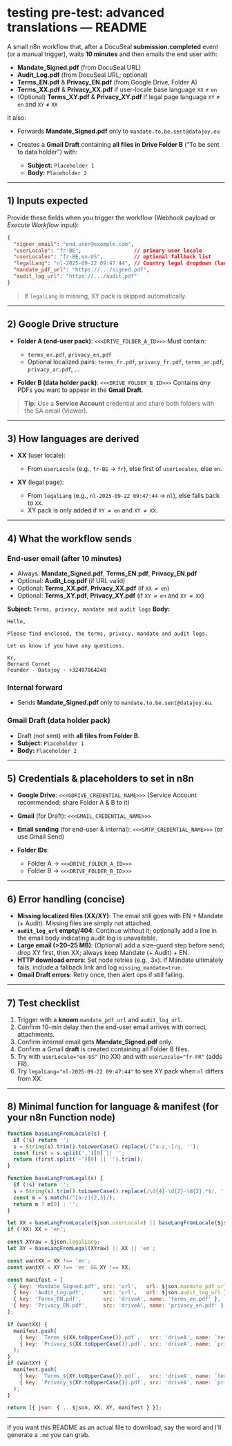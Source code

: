 # testing pre-test: advanced translations — README

A small n8n workflow that, after a DocuSeal **submission.completed** event (or a manual trigger), waits **10 minutes** and then emails the end user with:

* **Mandate\_Signed.pdf** (from DocuSeal URL)
* **Audit\_Log.pdf** (from DocuSeal URL; optional)
* **Terms\_EN.pdf** & **Privacy\_EN.pdf** (from Google Drive, Folder A)
* **Terms\_XX.pdf** & **Privacy\_XX.pdf** if user-locale base language `XX` ≠ `en`
* (Optional) **Terms\_XY.pdf** & **Privacy\_XY.pdf** if legal page language `XY` ≠ `en` and `XY` ≠ `XX`

It also:

* Forwards **Mandate\_Signed.pdf** only to `mandate.to.be.sent@datajoy.eu`
* Creates a **Gmail Draft** containing **all files in Drive Folder B** (“To be sent to data holder”) with:

  * **Subject:** `Placeholder 1`
  * **Body:** `Placeholder 2`

---

## 1) Inputs expected

Provide these fields when you trigger the workflow (Webhook payload or *Execute Workflow* input):

```json
{
  "signer_email": "end.user@example.com",
  "userLocale": "fr-BE",                 // primary user locale
  "userLocales": "fr-BE,en-US",          // optional fallback list
  "legalLang": "nl-2025-09-22 09:47:44", // Country legal dropdown (lang + timestamp)
  "mandate_pdf_url": "https://.../signed.pdf",
  "audit_log_url": "https://.../audit.pdf"
}
```

> If `legalLang` is missing, XY pack is skipped automatically.

---

## 2) Google Drive structure

* **Folder A (end-user pack)**: `<<<DRIVE_FOLDER_A_ID>>>`
  Must contain:

  * `terms_en.pdf`, `privacy_en.pdf`
  * Optional localized pairs: `terms_fr.pdf`, `privacy_fr.pdf`, `terms_ar.pdf`, `privacy_ar.pdf`, …

* **Folder B (data holder pack)**: `<<<DRIVE_FOLDER_B_ID>>>`
  Contains *any* PDFs you want to appear in the **Gmail Draft**.

> **Tip:** Use a **Service Account** credential and share both folders with the SA email (Viewer).

---

## 3) How languages are derived

* **XX** (user locale):

  * From `userLocale` (e.g., `fr-BE` → `fr`), else first of `userLocales`, else `en`.
* **XY** (legal page):

  * From `legalLang` (e.g., `nl-2025-09-22 09:47:44` → `nl`), else falls back to `XX`.
  * XY pack is only added if `XY ≠ en` and `XY ≠ XX`.

---

## 4) What the workflow sends

### End-user email (after 10 minutes)

* Always: **Mandate\_Signed.pdf**, **Terms\_EN.pdf**, **Privacy\_EN.pdf**
* Optional: **Audit\_Log.pdf** (if URL valid)
* Optional: **Terms\_XX.pdf**, **Privacy\_XX.pdf** (if `XX ≠ en`)
* Optional: **Terms\_XY.pdf**, **Privacy\_XY.pdf** (if `XY ≠ en` and `XY ≠ XX`)

**Subject:** `Terms, privacy, mandate and audit logs`
**Body:**

```
Hello,

Please find enclosed, the terms, privacy, mandate and audit logs.

Let us know if you have any questions.

Kr,
Bernard Cornet
Founder - Datajoy - +32497864248
```

### Internal forward

* Sends **Mandate\_Signed.pdf** only to `mandate.to.be.sent@datajoy.eu`.

### Gmail Draft (data holder pack)

* Draft (not sent) with **all files from Folder B**.
* **Subject:** `Placeholder 1`
* **Body:** `Placeholder 2`

---

## 5) Credentials & placeholders to set in n8n

* **Google Drive**: `<<<GDRIVE_CREDENTIAL_NAME>>>`
  (Service Account recommended; share Folder A & B to it)
* **Gmail** (for Draft): `<<<GMAIL_CREDENTIAL_NAME>>>`
* **Email sending** (for end-user & internal): `<<<SMTP_CREDENTIAL_NAME>>>` (or use Gmail Send)
* **Folder IDs**:

  * Folder A → `<<<DRIVE_FOLDER_A_ID>>>`
  * Folder B → `<<<DRIVE_FOLDER_B_ID>>>`

---

## 6) Error handling (concise)

* **Missing localized files (XX/XY)**: The email still goes with EN + Mandate (+ Audit). Missing files are simply not attached.
* **`audit_log_url` empty/404**: Continue without it; optionally add a line in the email body indicating audit log is unavailable.
* **Large email (>20–25 MB)**: (Optional) add a size-guard step before send; drop XY first, then XX; always keep Mandate (+ Audit) + EN.
* **HTTP download errors**: Set node retries (e.g., 3x). If Mandate ultimately fails, include a fallback link and log `missing_mandate=true`.
* **Gmail Draft errors**: Retry once, then alert ops if still failing.

---

## 7) Test checklist

1. Trigger with a **known** `mandate_pdf_url` and `audit_log_url`.
2. Confirm 10-min delay then the end-user email arrives with correct attachments.
3. Confirm internal email gets **Mandate\_Signed.pdf** only.
4. Confirm a Gmail **draft** is created containing all Folder B files.
5. Try with `userLocale="en-US"` (no XX) and with `userLocale="fr-FR"` (adds FR).
6. Try `legalLang="nl-2025-09-22 09:47:44"` to see XY pack when `nl` differs from XX.

---

## 8) Minimal function for language & manifest (for your n8n Function node)

```js
function baseLangFromLocale(s) {
  if (!s) return '';
  s = String(s).trim().toLowerCase().replace(/[^a-z,-]/g, '');
  const first = s.split(',')[0] || '';
  return (first.split('-')[0] || '').trim();
}

function baseLangFromLegal(s) {
  if (!s) return '';
  s = String(s).trim().toLowerCase().replace(/\d{4}-\d{2}-\d{2}.*$/, '').replace(/[-\s]+$/, '');
  const m = s.match(/^[a-z]{2,3}/);
  return m ? m[0] : '';
}

let XX = baseLangFromLocale($json.userLocale) || baseLangFromLocale($json.userLocales) || 'en';
if (!XX) XX = 'en';

const XYraw = $json.legalLang;
let XY = baseLangFromLegal(XYraw) || XX || 'en';

const wantXX = XX !== 'en';
const wantXY = XY !== 'en' && XY !== XX;

const manifest = [
  { key: 'Mandate_Signed.pdf', src: 'url',   url: $json.mandate_pdf_url },
  { key: 'Audit_Log.pdf',      src: 'url',   url: $json.audit_log_url },
  { key: 'Terms_EN.pdf',       src: 'driveA', name: 'terms_en.pdf' },
  { key: 'Privacy_EN.pdf',     src: 'driveA', name: 'privacy_en.pdf' },
];

if (wantXX) {
  manifest.push(
    { key: `Terms_${XX.toUpperCase()}.pdf`,   src: 'driveA', name: `terms_${XX}.pdf` },
    { key: `Privacy_${XX.toUpperCase()}.pdf`, src: 'driveA', name: `privacy_${XX}.pdf` },
  );
}
if (wantXY) {
  manifest.push(
    { key: `Terms_${XY.toUpperCase()}.pdf`,   src: 'driveA', name: `terms_${XY}.pdf` },
    { key: `Privacy_${XY.toUpperCase()}.pdf`, src: 'driveA', name: `privacy_${XY}.pdf` },
  );
}

return [{ json: { ...$json, XX, XY, manifest } }];
```

---

If you want this README as an actual file to download, say the word and I’ll generate a `.md` you can grab.
